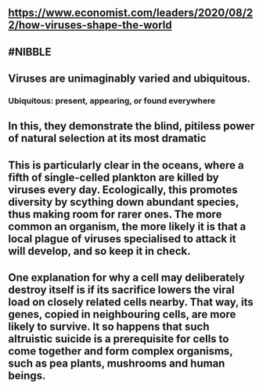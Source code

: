 ## https://www.economist.com/leaders/2020/08/22/how-viruses-shape-the-world
## #NIBBLE
## Viruses are unimaginably varied and ubiquitous.
### **Ubiquitous**: present, appearing, or found everywhere
## In this, they demonstrate the blind, pitiless power of natural selection at its most dramatic
## This is particularly clear in the oceans, where a fifth of single-celled plankton are killed by viruses every day. Ecologically, this promotes diversity by scything down abundant species, thus making room for rarer ones. The more common an organism, the more likely it is that a local plague of viruses specialised to attack it will develop, and so keep it in check.
## One explanation for why a cell may deliberately destroy itself is if its sacrifice lowers the viral load on closely related cells nearby. That way, its genes, copied in neighbouring cells, are more likely to survive. It so happens that such altruistic suicide is a prerequisite for cells to come together and form complex organisms, such as pea plants, mushrooms and human beings.
